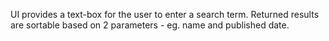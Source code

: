 UI provides a text-box for the user to enter a search term. Returned results are sortable based on 2 parameters - eg. name and published date.